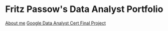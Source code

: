 # Fritz Passow's Data Analyst Portfolio
[About me](about_me.md)
[Google Data Analyst Cert Final Project](google-cert/README.md)


